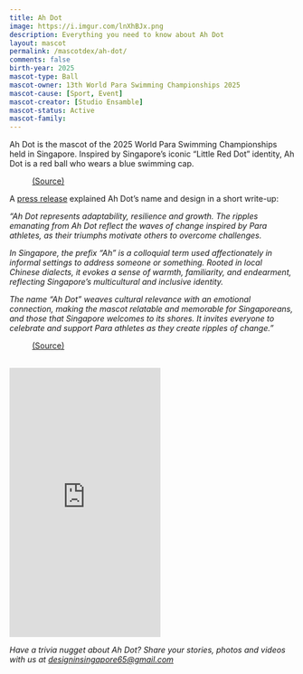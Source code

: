 ```yaml
---
title: Ah Dot
image: https://i.imgur.com/lnXhBJx.png
description: Everything you need to know about Ah Dot
layout: mascot
permalink: /mascotdex/ah-dot/
comments: false
birth-year: 2025
mascot-type: Ball
mascot-owner: 13th World Para Swimming Championships 2025
mascot-cause: [Sport, Event]
mascot-creator: [Studio Ensamble]
mascot-status: Active
mascot-family: 
---
```


Ah Dot is the mascot of the 2025 World Para Swimming Championships held in Singapore. Inspired by Singapore’s iconic “Little Red Dot” identity, Ah Dot is a red ball who wears a blue swimming cap. 

<figure>
<img src="https://i.imgur.com/SehuFFE.jpg" alt="">
<figcaption><a href="https://www.facebook.com/paraswimming/posts/say-hello-to-our-singapore2025-world-championships-mascot-ah-dot-inspired-by-sin/1071264151706975/ " target="_blank">(Source)</a></figcaption>
</figure>

A <a href="https://sdsc.org.sg/media-release-singapore-2025-world-para-swimming-championships-logo-and-mascot-inspired-by-little-red-dot/" target="_blank">press release</a> explained Ah Dot’s name and design in a short write-up:

<i>“Ah Dot represents adaptability, resilience and growth. The ripples emanating from Ah Dot reflect the waves of change inspired by Para athletes, as their triumphs motivate others to overcome challenges.

In Singapore, the prefix “Ah” is a colloquial term used affectionately in informal settings to address someone or something. Rooted in local Chinese dialects, it evokes a sense of warmth, familiarity, and endearment, reflecting Singapore’s multicultural and inclusive identity.

The name “Ah Dot” weaves cultural relevance with an emotional connection, making the mascot relatable and memorable for Singaporeans, and those that Singapore welcomes to its shores. It invites everyone to celebrate and support Para athletes as they create ripples of change.”
</i>

<figure>
<img src="https://i.imgur.com/DhonPJa.jpg" alt="">
<figcaption><a href="https://sdsc.org.sg/media-release-singapore-2025-world-para-swimming-championships-logo-and-mascot-inspired-by-little-red-dot/" target="_blank">(Source)</a></figcaption>
</figure>

<br>

<div class="video-responsive"><iframe src="https://www.facebook.com/plugins/video.php?height=476&href=https%3A%2F%2Fwww.facebook.com%2FSingaporeDisabilitySportsCouncil%2Fvideos%2F1804742857030936%2F&show_text=false&width=267&t=0" width="267" height="476" style="border:none;overflow:hidden" scrolling="no" frameborder="0" allowfullscreen="true" allow="autoplay; clipboard-write; encrypted-media; picture-in-picture; web-share" allowFullScreen="true"></iframe></div>

<i>Have a trivia nugget about Ah Dot? Share your stories, photos and videos with us at designinsingapore65@gmail.com </i>
